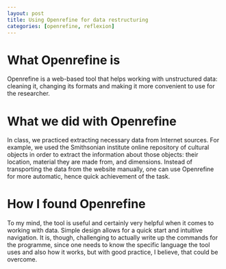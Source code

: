```yaml
---
layout: post
title: Using Openrefine for data restructuring
categories: [openrefine, reflexion]
---
```


# What Openrefine is
Openrefine is a web-based tool that helps working with unstructured data: cleaning it, changing its formats and making it more convenient to use for the researcher. 

# What we did with Openrefine
In class, we practiced extracting necessary data from Internet sources. For example, we used the Smithsonian institute online repository of cultural objects in order to extract the information about those objects: their location, material they are made from, and dimensions. 
Instead of transporting the data from the website manually, one can use Openrefine for more automatic, hence quick achievement of the task. 

# How I found Openrefine
To my mind, the tool is useful and certainly very helpful when it comes to working with data. Simple design allows for a quick start and intuitive navigation.
It is, though, challenging to actually write up the commands for the programme, since one needs to know the specific language the tool uses and also how it works, but with good practice, I believe,
that could be overcome. 
